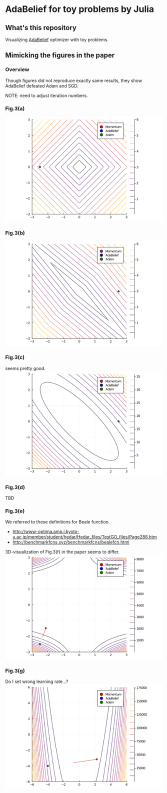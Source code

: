 # AdaBelief for toy problems by Julia
## What's this repository
Visualizing [AdaBelief](https://juntang-zhuang.github.io/adabelief/) optimizer with toy problems.

## Mimicking the figures in the paper
### Overview
Though figures did not reproduce exactly same results,
they show AdaBelief defeated Adam and SGD.

NOTE: need to adjust iteration numbers.

### Fig.3(a)
<img src="./figures/paper/Fig.3(a).gif">

### Fig.3(b)
<img src="./figures/paper/Fig.3(b).gif">

### Fig.3(c)
seems pretty good.
<img src="./figures/paper/Fig.3(c).gif">

### Fig.3(d)
TBD

### Fig.3(e)
We referred to these definitions for Beale function.
- http://www-optima.amp.i.kyoto-u.ac.jp/member/student/hedar/Hedar_files/TestGO_files/Page288.htm
- http://benchmarkfcns.xyz/benchmarkfcns/bealefcn.html

3D-visualization of Fig.3(f) in the paper seems to differ.
<img src="./figures/paper/Fig.3(e).gif">

### Fig.3(g)
Do I set wrong learning rate...?
<img src="./figures/paper/Fig.3(f).gif">